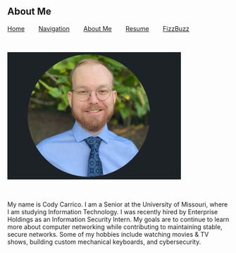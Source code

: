## About Me

[Home](https://github.com/codycarrico/1000Project/blob/main/README.md)&nbsp;&nbsp;&nbsp;&nbsp;&nbsp;&nbsp;&nbsp;&nbsp;[Navigation](https://github.com/codycarrico/1000Project/blob/main/Navigation.md)&nbsp;&nbsp;&nbsp;&nbsp;&nbsp;&nbsp;&nbsp;&nbsp;[About Me](https://github.com/codycarrico/1000Project/blob/main/About%20Me.md)&nbsp;&nbsp;&nbsp;&nbsp;&nbsp;&nbsp;&nbsp;&nbsp;[Resume](https://github.com/codycarrico/1000Project/blob/main/Resume.md)&nbsp;&nbsp;&nbsp;&nbsp;&nbsp;&nbsp;&nbsp;&nbsp;[FizzBuzz](https://github.com/codycarrico/1000Project/blob/main/FizzBuzz.md)

<br>

![Photo](https://github.com/codycarrico/1000Project/blob/main/9fd56117ff36dd526503cd5873c28d81.png?raw=true)

<br>

<p>My name is Cody Carrico. I am a Senior at the University of Missouri, where I am studying Information Technology. I was recently hired by Enterprise Holdings as an Information Security Intern. My goals are to continue to learn more about computer networking while contributing to maintaining stable, secure networks. Some of my hobbies include watching movies & TV shows, building custom mechanical keyboards, and cybersecurity.</p>
